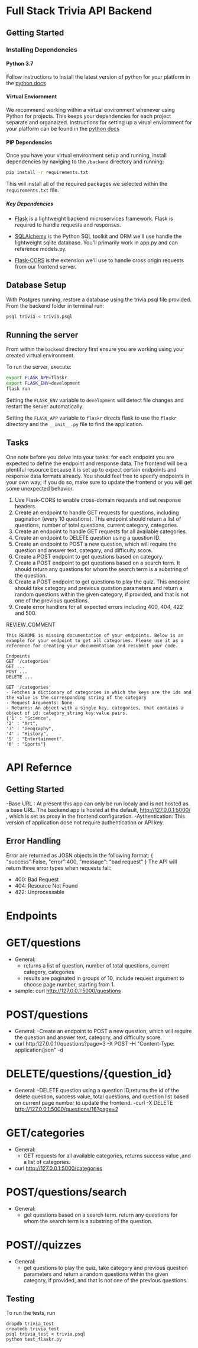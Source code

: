 # Full Stack Trivia API Backend

## Getting Started

### Installing Dependencies

#### Python 3.7

Follow instructions to install the latest version of python for your platform in the [python docs](https://docs.python.org/3/using/unix.html#getting-and-installing-the-latest-version-of-python)

#### Virtual Enviornment

We recommend working within a virtual environment whenever using Python for projects. This keeps your dependencies for each project separate and organaized. Instructions for setting up a virual enviornment for your platform can be found in the [python docs](https://packaging.python.org/guides/installing-using-pip-and-virtual-environments/)

#### PIP Dependencies

Once you have your virtual environment setup and running, install dependencies by naviging to the `/backend` directory and running:

```bash
pip install -r requirements.txt
```

This will install all of the required packages we selected within the `requirements.txt` file.

##### Key Dependencies

- [Flask](http://flask.pocoo.org/)  is a lightweight backend microservices framework. Flask is required to handle requests and responses.

- [SQLAlchemy](https://www.sqlalchemy.org/) is the Python SQL toolkit and ORM we'll use handle the lightweight sqlite database. You'll primarily work in app.py and can reference models.py. 

- [Flask-CORS](https://flask-cors.readthedocs.io/en/latest/#) is the extension we'll use to handle cross origin requests from our frontend server. 

## Database Setup
With Postgres running, restore a database using the trivia.psql file provided. From the backend folder in terminal run:
```bash
psql trivia < trivia.psql
```

## Running the server

From within the `backend` directory first ensure you are working using your created virtual environment.

To run the server, execute:

```bash
export FLASK_APP=flaskr
export FLASK_ENV=development
flask run
```

Setting the `FLASK_ENV` variable to `development` will detect file changes and restart the server automatically.

Setting the `FLASK_APP` variable to `flaskr` directs flask to use the `flaskr` directory and the `__init__.py` file to find the application. 

## Tasks

One note before you delve into your tasks: for each endpoint you are expected to define the endpoint and response data. The frontend will be a plentiful resource because it is set up to expect certain endpoints and response data formats already. You should feel free to specify endpoints in your own way; if you do so, make sure to update the frontend or you will get some unexpected behavior. 

1. Use Flask-CORS to enable cross-domain requests and set response headers. 
2. Create an endpoint to handle GET requests for questions, including pagination (every 10 questions). This endpoint should return a list of questions, number of total questions, current category, categories. 
3. Create an endpoint to handle GET requests for all available categories. 
4. Create an endpoint to DELETE question using a question ID. 
5. Create an endpoint to POST a new question, which will require the question and answer text, category, and difficulty score. 
6. Create a POST endpoint to get questions based on category. 
7. Create a POST endpoint to get questions based on a search term. It should return any questions for whom the search term is a substring of the question. 
8. Create a POST endpoint to get questions to play the quiz. This endpoint should take category and previous question parameters and return a random questions within the given category, if provided, and that is not one of the previous questions. 
9. Create error handlers for all expected errors including 400, 404, 422 and 500. 

REVIEW_COMMENT
```
This README is missing documentation of your endpoints. Below is an example for your endpoint to get all categories. Please use it as a reference for creating your documentation and resubmit your code. 

Endpoints
GET '/categories'
GET ...
POST ...
DELETE ...

GET '/categories'
- Fetches a dictionary of categories in which the keys are the ids and the value is the corresponding string of the category
- Request Arguments: None
- Returns: An object with a single key, categories, that contains a object of id: category_string key:value pairs. 
{'1' : "Science",
'2' : "Art",
'3' : "Geography",
'4' : "History",
'5' : "Entertainment",
'6' : "Sports"}

```

# API Refernce 
## Getting Started 
-Base URL : At present this app can only be run localy and is not hosted as a base URL. The backend app is hosted at the default, http://127.0.0.1:5000/ , which is set as proxy in the frontend configuration.
-Aythentication: This version of application dose not require authentication or API key.
## Error Handling 
Error are returned as JOSN objects in the following format:
{ 
"success":False,
"error":400,
"message": "bad request"
}
The API will return three error types when requests fail:
  - 400: Bad Request
  - 404: Resource Not Found 
  - 422: Unprocessable
  
# Endpoints
# GET/questions
  - General:
     - returns a list of question, number of total questions, current category, categories
     - results are paginated in groups of 10, include request argument to choose page number, starting from 1.
   - sample: curl http://127.0.0.1:5000/questions
   
# POST/questions
  - General:
    -Create an endpoint to POST a new question, which will require the question and answer text, category, and difficulty score.
  - curl http:127.0.0.1//questions?page=3 -X POST -H "Content-Type: application/json" -d 
  
# DELETE/questions/{question_id}
 - General:
   -DELETE question using a question ID,returns the id of the delete question, success value, total questions, and question list based on current page number to update the frontend.
  -curl -X DELETE http://127.0.0.1:5000/questions/16?page=2
  
# GET/categories
 - General:
   - GET requests for all available categories, returns success value ,and a list of categories.
 - curl http://127.0.0.1:5000/categories

# POST/questions/search
  - General:
    - get questions based on a search term. return any questions for whom the search term is a substring of the question.
  
# POST//quizzes
  - General:
    - get questions to play the quiz, take category and previous question parameters and return a random questions within the given category, if provided, and that is not one of the previous questions.
    
    
## Testing
To run the tests, run
```
dropdb trivia_test
createdb trivia_test
psql trivia_test < trivia.psql
python test_flaskr.py
```
